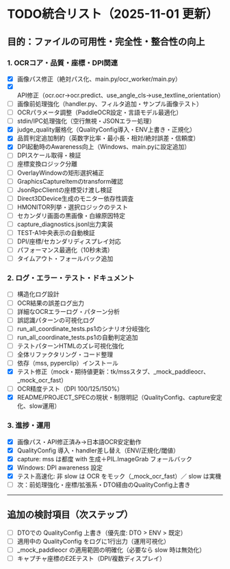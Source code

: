 
# TODO統合リスト（2025-11-01 更新）

## 目的：ファイルの可用性・完全性・整合性の向上

### 1. OCRコア・品質・座標・DPI関連
- [x] 画像パス修正（絶対パス化、main.py/ocr_worker/main.py）
- [x] API修正（ocr.ocr→ocr.predict、use_angle_cls→use_textline_orientation）
- [ ] 画像前処理強化（handler.py、フィルタ追加・サンプル画像テスト）
- [ ] OCRパラメータ調整（PaddleOCR設定・言語モデル最適化）
- [ ] stdin/IPC処理強化（空行無視・JSONエラー処理）
- [x] judge_quality厳格化（QualityConfig導入・ENV上書き・正規化）
- [x] 品質判定追加制約（英数字比率・最小長・相対/絶対誤差・信頼度）
- [x] DPI起動時のAwareness向上（Windows、main.pyに設定追加）
- [ ] DPIスケール取得・検証
- [ ] 座標変換ロジック分離
- [ ] OverlayWindowの矩形選択補正
- [ ] GraphicsCaptureItemのtransform確認
- [ ] JsonRpcClientの座標受け渡し検証
- [ ] Direct3DDevice生成のモニター依存性調査
- [ ] HMONITOR列挙・選択ロジックのテスト
- [ ] セカンダリ画面の黒画像・白線原因特定
- [ ] capture_diagnostics.jsonl出力実装
- [ ] TEST-A1中央表示の自動検証
- [ ] DPI/座標/セカンダリディスプレイ対応
- [ ] パフォーマンス最適化（10秒未満）
- [ ] タイムアウト・フォールバック追加

### 2. ログ・エラー・テスト・ドキュメント
- [ ] 構造化ログ設計
- [ ] OCR結果の誤差ログ出力
- [ ] 詳細なOCRエラーログ・パターン分析
- [ ] 誤認識パターンの可視化ログ
- [ ] run_all_coordinate_tests.ps1のシナリオ分岐強化
- [ ] run_all_coordinate_tests.ps1の自動判定追加
- [ ] テストパターンHTMLのズレ可視化強化
- [ ] 全体リファクタリング・コード整理
- [ ] 依存（mss, pyperclip）インストール
- [x] テスト修正（mock・期待値更新：tk/mssスタブ、_mock_paddleocr、_mock_ocr_fast）
- [ ] OCR精度テスト（DPI 100/125/150%）
- [x] README/PROJECT_SPECの現状・制限明記（QualityConfig、capture安定化、slow運用）

### 3. 進捗・運用
- [x] 画像パス・API修正済み→日本語OCR安定動作
- [x] QualityConfig 導入・handler差し替え（ENV/正規化/閾値）
- [x] capture: mss は都度 with 生成＋PIL.ImageGrab フォールバック
- [x] Windows: DPI awareness 設定
- [x] テスト高速化: 非 slow は OCR をモック（_mock_ocr_fast）／ slow は実機
- [ ] 次：前処理強化・座標/拡張系・DTO経由のQualityConfig上書き

---

## 追加の検討項目（次ステップ）
- [ ] DTOでの QualityConfig 上書き（優先度: DTO > ENV > 既定）
- [ ] 適用中の QualityConfig をログに1行出力（運用可視化）
- [ ] _mock_paddleocr の適用範囲の明確化（必要なら slow 時は無効化）
- [ ] キャプチャ座標のE2Eテスト（DPI/複数ディスプレイ）
